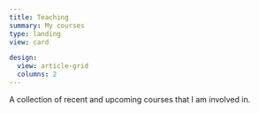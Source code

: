 ```yaml
---
title: Teaching
summary: My courses
type: landing
view: card

design:
  view: article-grid
  columns: 2
---
```


A collection of recent and upcoming courses that I am involved in. 